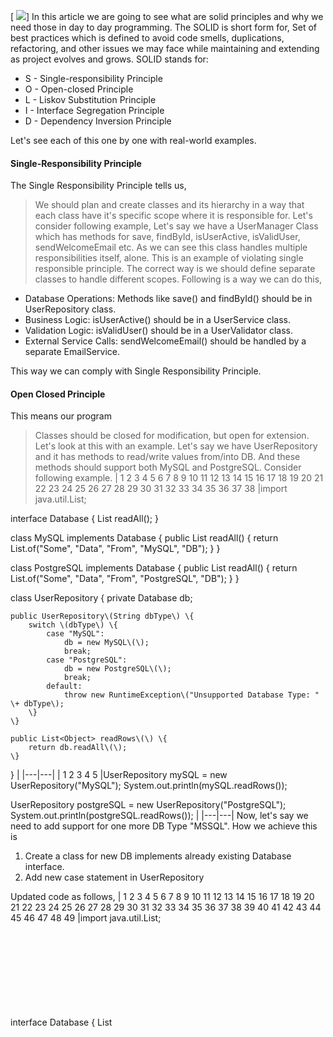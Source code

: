 [
![](/images/Screenshot%202025-02-11%20084203.png)]
In this article we are going to see what are solid principles and why we need those in day to day programming.
The SOLID is short form for,
Set of best practices which is defined to avoid code smells, duplications, refactoring, and other issues we may face while maintaining and extending as project evolves and grows.
SOLID stands for:
* S \- Single\-responsibility Principle
* O \- Open\-closed Principle
* L \- Liskov Substitution Principle
* I \- Interface Segregation Principle
* D \- Dependency Inversion Principle

Let's see each of this one by one with real\-world examples.
#### Single\-Responsibility Principle
The Single Responsibility Principle tells us, 
> We should plan and create classes and its hierarchy in a way that each class have it's specific scope where it is responsible for.
Let's consider following example,
Let's say we have a UserManager Class which has methods for save, findById, isUserActive, isValidUser, sendWelcomeEmail etc. As we can see this class handles multiple responsibilities itself, alone. This is an example of violating single responsible principle.
The correct way is we should define separate classes to handle different scopes. Following is a way we can do this,
* Database Operations: Methods like save\(\) and findById\(\) should be in UserRepository class.
* Business Logic: isUserActive\(\) should be in a UserService class.
* Validation Logic: isValidUser\(\) should be in a UserValidator class.
* External Service Calls: sendWelcomeEmail\(\) should be handled by a separate EmailService.

This way we can comply with Single Responsibility Principle.
#### Open Closed Principle
This means our program 
> Classes should be closed for modification, but open for extension. 
Let's look at this with an example.
Let's say we have UserRepository and it has methods to read/write values from/into DB. And these methods should support both MySQL and PostgreSQL. Consider following example.
|  1
 2
 3
 4
 5
 6
 7
 8
 9
10
11
12
13
14
15
16
17
18
19
20
21
22
23
24
25
26
27
28
29
30
31
32
33
34
35
36
37
38 |import java.util.List;

interface Database \{
    List<Object> readAll\(\);
\}

class MySQL implements Database \{
    public List<Object> readAll\(\) \{
        return List.of\("Some", "Data", "From", "MySQL", "DB"\);
    \}
\}

class PostgreSQL implements Database \{
    public List<Object> readAll\(\) \{
        return List.of\("Some", "Data", "From", "PostgreSQL", "DB"\);
    \}
\}

class UserRepository \{
    private Database db;

    public UserRepository\(String dbType\) \{
        switch \(dbType\) \{
            case "MySQL":
                db = new MySQL\(\);
                break;
            case "PostgreSQL":
                db = new PostgreSQL\(\);
                break;
            default:
                throw new RuntimeException\("Unsupported Database Type: " \+ dbType\);
        \}
    \}

    public List<Object> readRows\(\) \{
        return db.readAll\(\);
    \}
\}
 |
|---|---|
| 1
2
3
4
5 |UserRepository mySQL = new UserRepository\("MySQL"\);
System.out.println\(mySQL.readRows\(\)\);

UserRepository postgreSQL = new UserRepository\("PostgreSQL"\);
System.out.println\(postgreSQL.readRows\(\)\);
 |
|---|---|
Now, let's say we need to add support for one more DB Type "MSSQL". How we achieve this is
1. Create a class for new DB implements already existing Database interface.
2. Add new case statement in UserRepository

Updated code as follows,
|  1
 2
 3
 4
 5
 6
 7
 8
 9
10
11
12
13
14
15
16
17
18
19
20
21
22
23
24
25
26
27
28
29
30
31
32
33
34
35
36
37
38
39
40
41
42
43
44
45
46
47
48
49 |import java.util.List;

interface Database \{
    List<Object> readAll\(\);
\}

class MySQL implements Database \{
    public List<Object> readAll\(\) \{
        return List.of\("Some", "Data", "From", "MySQL", "DB"\);
    \}
\}

class PostgreSQL implements Database \{
    public List<Object> readAll\(\) \{
        return List.of\("Some", "Data", "From", "PostgreSQL", "DB"\);
    \}
\}

// ADD NEW CLASS
class MSSQL implements Database \{
    public List<Object> readAll\(\) \{
        return List.of\("Some", "Data", "From", "MSSQL", "DB"\);
    \}
\}

class UserRepository \{
    private Database db;

    public UserRepository\(String dbType\) \{
        switch \(dbType\) \{
            case "MySQL":
                db = new MySQL\(\);
                break;
            case "PostgreSQL":
                db = new PostgreSQL\(\);
                break;
            // ADD NEW CASE STATEMENT
            case "MSSQL":
                db = new MSSQL\(\);
                break;
            default:
                throw new RuntimeException\("Unsupported Database Type: " \+ dbType\);
        \}
    \}

    public List<Object> readRows\(\) \{
        return db.readAll\(\);
    \}
\}
 |
|---|---|
| 1
2
3
4
5
6
7
8 |UserRepository mySQL = new UserRepository\("MySQL"\);
System.out.println\(mySQL.readRows\(\)\);

UserRepository postgreSQL = new UserRepository\("PostgreSQL"\);
System.out.println\(postgreSQL.readRows\(\)\);

UserRepository msSQL = new UserRepository\("MSSQL"\);
System.out.println\(msSQL.readRows\(\)\);
 |
|---|---| 
Technically code works fine with no issues. But when we look longer term, everything we update support or logic for a certain DB, we have to touch UserRepository Class. This should be avoided according to Open Closed Principal in SOLID. Open Closed Principle says classes should be Open to extension but should be closed for modification.
Now let's look Code Below,
|  1
 2
 3
 4
 5
 6
 7
 8
 9
10
11
12
13
14
15
16
17
18
19
20
21
22
23
24
25
26
27
28
29
30
31
32
33
34
35
36
37
38
39
40
41
42
43
44
45 |import java.util.List;

interface Database \{
    List<Object> readAll\(\);
\}

class MySQL implements Database \{
    public List<Object> readAll\(\) \{
        return List.of\("Some", "Data", "From", "MySQL", "DB"\);
    \}
\}

class PostgreSQL implements Database \{
    public List<Object> readAll\(\) \{
        return List.of\("Some", "Data", "From", "PostgreSQL", "DB"\);
    \}
\}

interface DatabaseFactory \{
    Database createDatabase\(\);
\}

class MySQLFactory implements DatabaseFactory \{
    public Database createDatabase\(\) \{
        return new MySQL\(\);
    \}
\}

class PostgreSQLFactory implements DatabaseFactory \{
    public Database createDatabase\(\) \{
        return new PostgreSQL\(\);
    \}
\}

class UserRepository \{
    private Database db;

    public UserRepository\(DatabaseFactory factory\) \{
        this.db = factory.createDatabase\(\);
    \}

    public List<Object> readRows\(\) \{
        return db.readAll\(\);
    \}
\}
 |
|---|---|
| 1
2
3
4
5 |UserRepository mysqlRepo = new UserRepository\(new MySQLFactory\(\)\);
System.out.println\("MySQL Data: " \+ mysqlRepo.readRows\(\)\);

UserRepository postgresRepo = new UserRepository\(new PostgreSQLFactory\(\)\);
System.out.println\("PostgreSQL Data: " \+ postgresRepo.readRows\(\)\);
 |
|---|---|
Now let's think of adding new MSSQL support. This time we don't need to touch any exisiting class. Just need to add new classes to with relvant logic into program.
1. Create MSSQL Database Class.
2. Create MSSQL DatabaseFactory Class.

Let's look into following code.
|  1
 2
 3
 4
 5
 6
 7
 8
 9
10
11
12
13
14
15
16
17
18
19
20
21
22
23
24
25
26
27
28
29
30
31
32
33
34
35
36
37
38
39
40
41
42
43
44
45
46
47
48
49
50
51
52
53
54
55
56
57 |import java.util.List;

interface Database \{
    List<Object> readAll\(\);
\}

class MySQL implements Database \{
    public List<Object> readAll\(\) \{
        return List.of\("Some", "Data", "From", "MySQL", "DB"\);
    \}
\}

class PostgreSQL implements Database \{
    public List<Object> readAll\(\) \{
        return List.of\("Some", "Data", "From", "PostgreSQL", "DB"\);
    \}
\}

class MSSQL implements Database \{
    public List<Object> readAll\(\) \{
        return List.of\("Some", "Data", "From", "MSSQL", "DB"\);
    \}
\}

interface DatabaseFactory \{
    Database createDatabase\(\);
\}

class MySQLFactory implements DatabaseFactory \{
    public Database createDatabase\(\) \{
        return new MySQL\(\);
    \}
\}

class PostgreSQLFactory implements DatabaseFactory \{
    public Database createDatabase\(\) \{
        return new PostgreSQL\(\);
    \}
\}

class MSSQLFactory implements DatabaseFactory \{
    public Database createDatabase\(\) \{
        return new MSSQL\(\);
    \}
\}

class UserRepository \{
    private Database db;

    public UserRepository\(DatabaseFactory factory\) \{
        this.db = factory.createDatabase\(\);
    \}

    public List<Object> readRows\(\) \{
        return db.readAll\(\);
    \}
\}
 |
|---|---|
| 1
2
3
4
5
6
7
8 |UserRepository mysqlRepo = new UserRepository\(new MySQLFactory\(\)\);
System.out.println\("MySQL Data: " \+ mysqlRepo.readRows\(\)\);

UserRepository postgresRepo = new UserRepository\(new PostgreSQLFactory\(\)\);
System.out.println\("PostgreSQL Data: " \+ postgresRepo.readRows\(\)\);

UserRepository msRepo = new UserRepository\(new MSSQLFactory\(\)\);
System.out.println\("MSSQL Data: " \+ msRepo.readRows\(\)\);
 |
|---|---|
This shows why we really need Open\-Closed Principle for better programming.
#### Liskov Substitution Principle
The Liskov Substitution Principle \(LSP\) states:
> "Objects of a superclass should be replaceable with objects of a subclass without altering the correctness of the program."
 
Let's look into this with above example,
So the,
Super type is **DatabaseFactory**
Subtypes are **MySQLFactory, PostgreSQLFactory, MSSQLFactory**
**
**
According to Liskov Substitution Principle we be able to use any of subtypes, where DatabaseFactory is the type required. So the **UserRepsotory should work as same way regardless of DatabaseFactory is MySQLFactory, PostgreSQLFactory, MSSQLFactory.**
Now let's say we have a **InMemoryDatabaseFactory **class, which does not support createDatabase method as shown below. This will violate Liskov Substitution Principle, because we can't expect same behaviour when we replaced another DatabaseFactory with this.
| 1
2
3
4
5
6 |class InMemoryDatabaseFactory implements DatabaseFactory \{
    // Violates LSP because it does not implement `createDatabase`
    public Database createDatabase\(\) \{
        throw new UnsupportedOperationException\("Not Suppported"\);
    \}
\}
 |
|---|---|
#### Interface Segregation Principle
The Interface Segregation Principle \(ISP\) states:
> "A client should not be forced to depend on methods it does not use."
 
Let's look this with our example. Let's say we have new type of database, ReadOnlyMySQL which is used where read\-only access should be given, for security purposes. So the code will be as follows,
|  1
 2
 3
 4
 5
 6
 7
 8
 9
10
11
12
13
14
15
16
17
18
19
20 |interface Database \{
    List<Object> readAll\(\);
    void insert\(Object obj\);
    void update\(Object obj\);
    void delete\(Object obj\);
\}

class MySQL implements Database \{
    public List<Object> readAll\(\) \{ return List.of\("Some", "Data", "From", "MySQL", "DB"\); \}
    public void insert\(Object obj\) \{ System.out.println\("Interting Data . . ."\); \}
    public void update\(Object obj\) \{ System.out.println\("Updating Data . . ."\); \}
    public void delete\(Object obj\) \{ System.out.println\("Deleting Data . . ."\); \}
\}

class ReadOnlyMySQL implements Database \{
    public List<Object> readAll\(\) \{ return List.of\("Read\-Only", "Data", "From", "Database"\); \}
    public void insert\(Object obj\) \{ throw new UnsupportedOperationException\(\); \}
    public void update\(Object obj\) \{ throw new UnsupportedOperationException\(\); \}
    public void delete\(Object obj\) \{ throw new UnsupportedOperationException\(\); \}
\}
 |
|---|---|
As we can see we are forcefuylly adding unsupported intert, update, delete methods into our ReadOnlyMySQL class. This violates Interface Segregation principle. So now let's see how we can fix this.
| 1
2
3
4
5
6
7
8
9 |interface ReadableDatabase \{
    List<Object> readAll\(\);
\}

interface WritableDatabase \{
    void insert\(Object obj\);
    void update\(Object obj\);
    void delete\(Object obj\);
\}
 |
|---|---|
First we created two interfaces to seperate read and write methods.
|  1
 2
 3
 4
 5
 6
 7
 8
 9
10 |class MySQL implements ReadableDatabase, WritableDatabase\{
    public List<Object> readAll\(\) \{ return List.of\("Some", "Data", "From", "MySQL", "DB"\); \}
    public void insert\(Object obj\) \{ System.out.println\("Interting Data . . ."\); \}
    public void update\(Object obj\) \{ System.out.println\("Updating Data . . ."\); \}
    public void delete\(Object obj\) \{ System.out.println\("Deleting Data . . ."\); \}
\}

class ReadOnlyMySQL implements ReadableDatabase \{
    public List<Object> readAll\(\) \{ return List.of\("Read\-Only", "Data", "From", "Database"\); \}
\}
 |
|---|---|
As we can see now, classes only implement what it needs. So this complies to interface segregation principal.
#### 

#### Dependency Inversion Principle
The Dependency Inversion Principle \(DIP\) states:
> "High\-level modules should not depend on low\-level modules. Both should depend on abstractions."
> "Abstractions should not depend on details. Details should depend on abstractions."
Now let's move back to our old code again
|  1
 2
 3
 4
 5
 6
 7
 8
 9
10
11
12
13
14
15
16
17
18
19
20 |class UserRepository \{
    private Database db;

    public UserRepository\(String dbType\) \{ 
        switch \(dbType\) \{
            case "MySQL":
                db = new MySQL\(\);
                break;
            case "PostgreSQL":
                db = new PostgreSQL\(\);
                break;
            default:
                throw new RuntimeException\("Unsupported Database Type: " \+ dbType\);
        \}
    \}

    public List<Object> readRows\(\) \{
        return db.readAll\(\);
    \}
\}
 |
|---|---|
Let's see why this violates Dependency Inversion Principle,
1. High\-level module \(UserRepository\) depends on low\-level classes \(MySQL, PostgreSQL\).
2. This is because tighly couple between UserRepository and Databases. Because objects of Databases are created within the UserRepository and In case we need to add support for new Database we have to change UserRepository code.
3. When it comes to unit test, we can't replace Database in UserRepository with a mock class.

Let's fix this.
|  1
 2
 3
 4
 5
 6
 7
 8
 9
10
11
12 |class DatabaseFactory \{
    public static Database getDatabase\(String dbType\) \{
        switch \(dbType\) \{
            case "MySQL":
                return new MySQL\(\);
            case "PostgreSQL":
                return new PostgreSQL\(\);
            default:
                throw new RuntimeException\("Unsupported Database Type: " \+ dbType\);
        \}
    \}
\}
 |
|---|---|
We moved the creation logic of database to seperate Factory Class.
|  1
 2
 3
 4
 5
 6
 7
 8
 9
10
11 |class UserRepository \{
    private Database db;

    public UserRepository\(Database db\) \{
        this.db = db;
    \}

    public List<Object> readRows\(\) \{
        return db.readAll\(\);
    \}
\}
 |
|---|---|
Now Inject the database classes created by that factory into UserRepository at runtime in the constructor. Now,
1. UserRepository depends on an abstraction \(Database\), not on concrete classes \(MySQL, PostgreSQL\)
2. Adding support to new Database requires no changes in UserRepository. UserRepository does not care which database is injected. it just works with Database
3. We can inject a mock database in unit tests

That's all with SOLID principal for now.
Happy Coding 🙌
